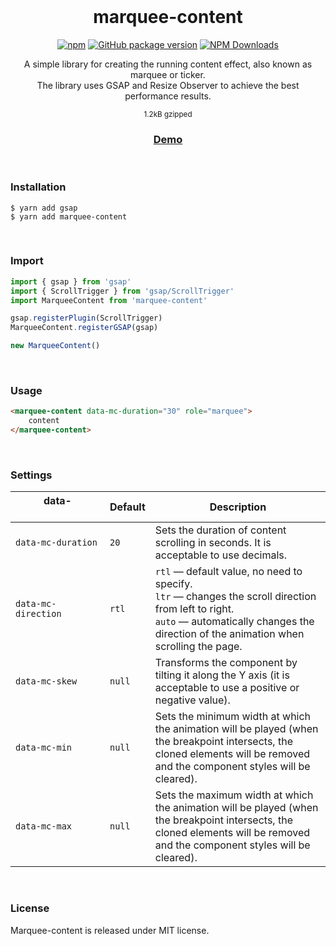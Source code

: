 <div align="center">
<br>

<h1>marquee-content</h1>

[![npm](https://img.shields.io/npm/v/marquee-content.svg?colorB=brightgreen)](https://www.npmjs.com/package/marquee-content)
[![GitHub package version](https://img.shields.io/github/package-json/v/ux-ui-pro/marquee-content.svg)](https://github.com/ux-ui-pro/marquee-content)
[![NPM Downloads](https://img.shields.io/npm/dm/marquee-content.svg?style=flat)](https://www.npmjs.org/package/marquee-content)

<p>A simple library for creating the running content effect, also known as marquee or ticker.<br>The library uses GSAP and Resize Observer to achieve the best performance results.</p>
<p><sup>1.2kB gzipped</sup></p>
<h3><a href="https://codepen.io/ux-ui/full/dygzqYm">Demo</a></h3>

</div>
<br>

### Installation
```
$ yarn add gsap
$ yarn add marquee-content
```

<br>

### Import
```javascript
import { gsap } from 'gsap'
import { ScrollTrigger } from 'gsap/ScrollTrigger'
import MarqueeContent from 'marquee-content'

gsap.registerPlugin(ScrollTrigger)
MarqueeContent.registerGSAP(gsap)

new MarqueeContent()
```
<br>

### Usage
```HTML
<marquee-content data-mc-duration="30" role="marquee">
	content
</marquee-content>
```
<br>

### Settings

| data-&nbsp;&nbsp;&nbsp;&nbsp;&nbsp;&nbsp;&nbsp;&nbsp;&nbsp;&nbsp;&nbsp;&nbsp;&nbsp;&nbsp;&nbsp;&nbsp;&nbsp;&nbsp;&nbsp;&nbsp;&nbsp;&nbsp;&nbsp;&nbsp;&nbsp;&nbsp;&nbsp;&nbsp;&nbsp;&nbsp; | Default | Description |
| --- | --- | --- |
| `data-mc-duration` | `20` | Sets the duration of content scrolling in seconds. It is acceptable to use decimals. |
| `data-mc-direction` | `rtl` | `rtl` &mdash; default value, no need to specify.<br>`ltr` &mdash; changes the scroll direction from left to right.<br>`auto` &mdash; automatically changes the direction of the animation when scrolling the page. |
| `data-mc-skew` | `null` | Transforms the component by tilting it along the Y axis (it is acceptable to use a positive or negative value). |
| `data-mc-min` | `null` | Sets the minimum width at which the animation will be played (when the breakpoint intersects, the cloned elements will be removed and the component styles will be cleared). |
| `data-mc-max` | `null` | Sets the maximum width at which the animation will be played (when the breakpoint intersects, the cloned elements will be removed and the component styles will be cleared). |

<br>

### License
Marquee-content is released under MIT license.